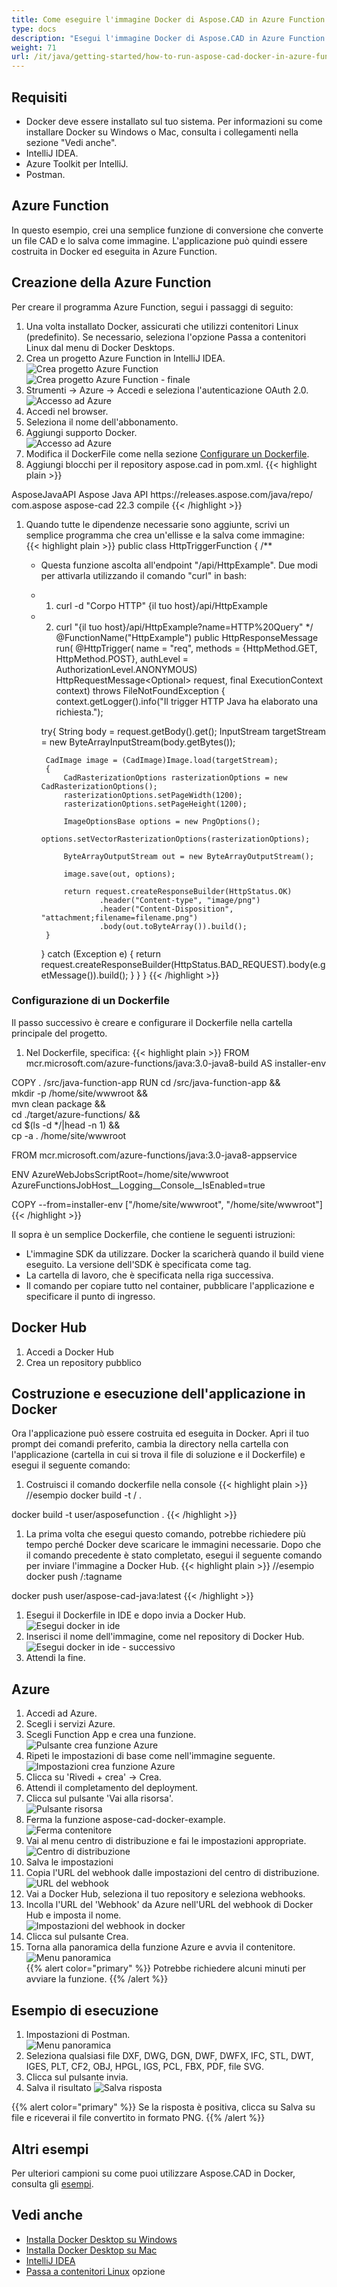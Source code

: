 ```yaml
---
title: Come eseguire l'immagine Docker di Aspose.CAD in Azure Function
type: docs
description: "Esegui l'immagine Docker di Aspose.CAD in Azure Function."
weight: 71
url: /it/java/getting-started/how-to-run-aspose-cad-docker-in-azure-function/
---
```


## Requisiti
- Docker deve essere installato sul tuo sistema. Per informazioni su come installare Docker su Windows o Mac, consulta i collegamenti nella sezione "Vedi anche".
- IntelliJ IDEA.
- Azure Toolkit per IntelliJ.
- Postman.

## Azure Function

In questo esempio, crei una semplice funzione di conversione che converte un file CAD e lo salva come immagine. L'applicazione può quindi essere costruita in Docker ed eseguita in Azure Function.

## Creazione della Azure Function

Per creare il programma Azure Function, segui i passaggi di seguito:
1. Una volta installato Docker, assicurati che utilizzi contenitori Linux (predefinito). Se necessario, seleziona l'opzione Passa a contenitori Linux dal menu di Docker Desktops.
1. Crea un progetto Azure Function in IntelliJ IDEA.<br>
![Crea progetto Azure Function](/cad/_assets/java/java-azure/create-function-ide-1.png)<br>
![Crea progetto Azure Function - finale](/cad/_assets/java/java-azure/create-function-ide-2.png)<br>
1. Strumenti -> Azure -> Accedi e seleziona l'autenticazione OAuth 2.0.<br>
![Accesso ad Azure](/cad/_assets/java/java-azure/sign-in-azure.png)<br>
1. Accedi nel browser.
1. Seleziona il nome dell'abbonamento.
1. Aggiungi supporto Docker.<br>
![Accesso ad Azure](/cad/_assets/java/java-azure/add-docker-support.png)<br>
1. Modifica il DockerFile come nella sezione <a href="#configuring-a-dockerfile">Configurare un Dockerfile</a>.
1. Aggiungi blocchi per il repository aspose.cad in pom.xml.
{{< highlight plain >}}
<repositories>
    <repository>
		<id>AsposeJavaAPI</id>
        <name>Aspose Java API</name>
        <url>https://releases.aspose.com/java/repo/</url>
    </repository>
</repositories>


<dependencies>
 <dependency>
    <groupId>com.aspose</groupId>
    <artifactId>aspose-cad</artifactId>
    <version>22.3</version>
    <scope>compile</scope>
  </dependency>
</dependencies>
{{< /highlight >}}

1. Quando tutte le dipendenze necessarie sono aggiunte, scrivi un semplice programma che crea un'ellisse e la salva come immagine:<br>
{{< highlight plain >}}
public class HttpTriggerFunction {
    /**
     * Questa funzione ascolta all'endpoint "/api/HttpExample". Due modi per attivarla utilizzando il comando "curl" in bash:
     * 1. curl -d "Corpo HTTP" {il tuo host}/api/HttpExample
     * 2. curl "{il tuo host}/api/HttpExample?name=HTTP%20Query"
     */
    @FunctionName("HttpExample")
    public HttpResponseMessage run(
            @HttpTrigger(
                name = "req",
                methods = {HttpMethod.GET, HttpMethod.POST},
                authLevel = AuthorizationLevel.ANONYMOUS)
                HttpRequestMessage<Optional<String>> request,
            final ExecutionContext context) throws FileNotFoundException {
        context.getLogger().info("Il trigger HTTP Java ha elaborato una richiesta.");

        try{
            String body = request.getBody().get();
            InputStream targetStream = new ByteArrayInputStream(body.getBytes());

            CadImage image = (CadImage)Image.load(targetStream);
            {
                CadRasterizationOptions rasterizationOptions = new CadRasterizationOptions();
                rasterizationOptions.setPageWidth(1200);
                rasterizationOptions.setPageHeight(1200);

                ImageOptionsBase options = new PngOptions();
                options.setVectorRasterizationOptions(rasterizationOptions);

                ByteArrayOutputStream out = new ByteArrayOutputStream();

                image.save(out, options);

                return request.createResponseBuilder(HttpStatus.OK)
                        .header("Content-type", "image/png")
                        .header("Content-Disposition", "attachment;filename=filename.png")
                        .body(out.toByteArray()).build();
            }
        }
        catch (Exception e)
		{
            return request.createResponseBuilder(HttpStatus.BAD_REQUEST).body(e.getMessage()).build();
        }
    }
}
{{< /highlight >}}

### Configurazione di un Dockerfile

 Il passo successivo è creare e configurare il Dockerfile nella cartella principale del progetto.

1. Nel Dockerfile, specifica:
{{< highlight plain >}}
FROM mcr.microsoft.com/azure-functions/java:3.0-java8-build AS installer-env

COPY . /src/java-function-app
RUN cd /src/java-function-app && \
    mkdir -p /home/site/wwwroot && \
    mvn clean package && \
    cd ./target/azure-functions/ && \
    cd $(ls -d */|head -n 1) && \
    cp -a . /home/site/wwwroot

FROM mcr.microsoft.com/azure-functions/java:3.0-java8-appservice

ENV AzureWebJobsScriptRoot=/home/site/wwwroot \
    AzureFunctionsJobHost__Logging__Console__IsEnabled=true

COPY --from=installer-env ["/home/site/wwwroot", "/home/site/wwwroot"]
{{< /highlight >}}

 Il sopra è un semplice Dockerfile, che contiene le seguenti istruzioni:

- L'immagine SDK da utilizzare. Docker la scaricherà quando il build viene eseguito. La versione dell'SDK è specificata come tag.
- La cartella di lavoro, che è specificata nella riga successiva.
- Il comando per copiare tutto nel container, pubblicare l'applicazione e specificare il punto di ingresso.

## Docker Hub
1. Accedi a Docker Hub
1. Crea un repository pubblico

## Costruzione e esecuzione dell'applicazione in Docker
 
 Ora l'applicazione può essere costruita ed eseguita in Docker. Apri il tuo prompt dei comandi preferito, cambia la directory nella cartella con l'applicazione (cartella in cui si trova il file di soluzione e il Dockerfile) e esegui il seguente comando:


1. Costruisci il comando dockerfile nella console
{{< highlight plain >}}
//esempio
docker build -t <nome utente>/<nome repository> .

docker build -t user/asposefunction .
{{< /highlight >}}
 
1. La prima volta che esegui questo comando, potrebbe richiedere più tempo perché Docker deve scaricare le immagini necessarie. Dopo che il comando precedente è stato completato, esegui il seguente comando per inviare l'immagine a Docker Hub.
{{< highlight plain >}}
//esempio
docker push <nome utente>/<nome repository>:tagname

docker push user/aspose-cad-java:latest
{{< /highlight >}}

1. Esegui il Dockerfile in IDE e dopo invia a Docker Hub.<br>
![Esegui docker in ide](/cad/_assets/java/java-azure/docker-run-in-ide.png)<br>
1. Inserisci il nome dell'immagine, come nel repository di Docker Hub.<br>
![Esegui docker in ide - successivo](/cad/_assets/java/java-azure/docker-run-in-ide-1.png)<br>
1. Attendi la fine.

## Azure

1. Accedi ad Azure.
1. Scegli i servizi Azure.
1. Scegli Function App e crea una funzione.<br>
![Pulsante crea funzione Azure](/cad/_assets/java/java-azure/create-function-azure.png)<br>
1. Ripeti le impostazioni di base come nell'immagine seguente.<br>
![Impostazioni crea funzione Azure](/cad/_assets/java/java-azure/create-function-settings.png)<br>
1. Clicca su 'Rivedi + crea' -> Crea.
1. Attendi il completamento del deployment.
1. Clicca sul pulsante 'Vai alla risorsa'.<br>
![Pulsante risorsa](/cad/_assets/java/java-azure/go-to-resource.png)<br>
1. Ferma la funzione aspose-cad-docker-example.<br>
![Ferma contenitore](/cad/_assets/java/java-azure/stop-container.png)<br>
1. Vai al menu centro di distribuzione e fai le impostazioni appropriate.<br>
![Centro di distribuzione](/cad/_assets/java/java-azure/deployment-center.png)<br>
1. Salva le impostazioni
1. Copia l'URL del webhook dalle impostazioni del centro di distribuzione.<br>
![URL del webhook](/cad/_assets/java/java-azure/webhook-url.png)<br>
1. Vai a Docker Hub, seleziona il tuo repository e seleziona webhooks.
1. Incolla l'URL del 'Webhook' da Azure nell'URL del webhook di Docker Hub e imposta il nome.<br>
![Impostazioni del webhook in docker](/cad/_assets/java/java-azure/webhook.png)<br>
1. Clicca sul pulsante Crea.
1. Torna alla panoramica della funzione Azure e avvia il contenitore.<br>
![Menu panoramica](/cad/_assets/java/java-azure/overview.png)<br>
{{% alert color="primary" %}} 
Potrebbe richiedere alcuni minuti per avviare la funzione.
{{% /alert %}}

## Esempio di esecuzione

1. Impostazioni di Postman.<br>
![Menu panoramica](/cad/_assets/java/java-azure/postman-settings.png)<br>
1. Seleziona qualsiasi file DXF, DWG, DGN, DWF, DWFX, IFC, STL, DWT, IGES, PLT, CF2, OBJ, HPGL, IGS, PCL, FBX, PDF, file SVG.
1. Clicca sul pulsante invia.
1. Salva il risultato
![Salva risposta](/cad/_assets/java/java-azure/response-postman.png)<br>

{{% alert color="primary" %}} 
Se la risposta è positiva, clicca su Salva su file e riceverai il file convertito in formato PNG.
{{% /alert %}}

## Altri esempi

Per ulteriori campioni su come puoi utilizzare Aspose.CAD in Docker, consulta gli [esempi](https://github.com/aspose-cad/Aspose.CAD-Documentation).


## Vedi anche

- [Installa Docker Desktop su Windows](https://docs.docker.com/docker-for-windows/install/)
- [Installa Docker Desktop su Mac](https://docs.docker.com/docker-for-mac/install/)
- [IntelliJ IDEA](https://www.jetbrains.com/idea/)
- [Passa a contenitori Linux](https://docs.docker.com/docker-for-windows/#switch-between-windows-and-linux-containers) opzione
